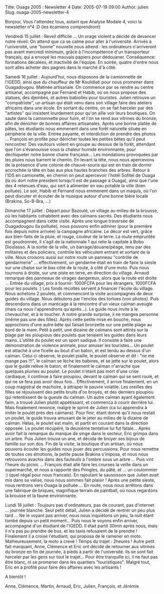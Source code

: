 Title: Ouaga 2005 : Newsletter 4
Date: 2005-07-19 09:00
Author: julien
Slug: ouaga-2005-newsletter-4

Bonjour, Vous l'attendez tous, autant que Analyse Modale 4, voici la
newsletter n°4 :D (les écamiens comprendront)

</p>
Vendredi 15 juillet : Reveil difficile ... Un orage violent a décidé de
devancer notre réveil. On attend que ca se calme pour aller à
l'université. Arrivés à l'université, une "bonne" nouvelle nous attend :
les ordinateurs n'arriveront pas avant mercredi minimum, grâce à
l'incompétence d'un transporteur français, qui a envoyé les mauvais
papiers pour dédouaner.  
Conséquence: formations décalées, et inactivité de l'équipe. En soirée,
quatre d'entre nous sont allés acheter des pagnes dans le marché d'à
côté.

</p>
Samedi 16 juillet : Aujourd'hui, nous disposons de la camionnette de
l'IGEDD, ainsi que du chauffeur de Mr Koulidiati pour nous promener dans
Ouagadougou.  
Matinée artisanale. On commence par se rendre au centre artisanal,
accompagné par Fernand et Habib, où on nous propose des statues, des
djembés, et autres babiolles pour touristes. Julien retrouve un
"compatriote", un artisan qui était venu dans son village faire des
ateliers africains dans une école.  
En sortant du centre, on se fait harceler par des "artistes" qui
insistent lourdement pour qu'on aille voir leurs boutiques. On saute
dans la camionnette pour fuire, et l'on se rend aux vitrines du bronze,
afin de dénicher de bonnes affaires artisanales.  
Après une bonne platée de pâtes, les étudiants nous emmenent dans une
forêt naturelle située en périphérie de la ville. Entrée payante, et
interdiction de prendre des photos ...  
François en profite pour dénicher toutes les petites bêtes qu'il peut
rencontrer. Des vautours volent en groupe au dessus de la forêt,
attendant que l'on s'évanouisse sous la chaleur humide environnante,
pour déchiqueter notre bonne chaire française...  
Les inondations provoquées par les pluies nous barrent le chemin. En
levant la tête, nous nous apercevons de la présence d'une colonie de
chauve-souris qui est en train de dormir accrochée la tête en bas aux
plus hautes branches des arbres. Retour à l'IDS en camionette, en chemin
on peut apercevoir l'hotêl Sofitel de Ouaga (là où dort notre président
lorsqu'il est de passage à Ouaga), ainsi que l'une des 4 retenues d'eau,
qui sert à alimenter en eau potable la ville (bien polluée).  
Le soir, Habib et Fernand nous emmenent dans un maquis, où l'on peut
discuter et écouter de la musique autour d'une bonne bière locale
(Brakina, So-B-Bra, ...)

</p>
Dimanche 17 juillet : Départ pour Bazoulé, un village au milieu de la
brousse, où les habitants cohabitent avec des caïmans sacrés. Des
étudiants nous accompagnent dans cette visite. Après une longue
traversée de Ouagadougou (la polluée), nous pouvons enfin admirer (pour
la première fois depuis notre arrivée) la campagne africaine. Le décor
est vert, grâce aux bien-faits de la pluie, et rouge, couleur de la
terre.  
La route empruntée est goudronnée, il s'agit de la nationnale 1 qui
relie la capitale à Bobo Dioulasso. A la sortie de la ville, un
barrage/douane/péage, tenu par des militaires et des policiers, contrôle
les véhiculent entrant et sortant de la ville. Nous croisons aussi sur
notre route un panneau "contrôle de gendarmerie" ... effectivement, un
gendarme était en train de faire la sieste sur une chaise sur le bas
côté de la route, à côté d'une moto.  
Puis nous tournons à droite, sur une piste en terre, en direction du
village.  
Arnaud remarque des panneaux de virages dangereux, alors que la route
est droite ...  
Entrée du village, prix à fournir: 1000FCFA pour les étrangers, 1000FCFA
pour les poulets :)  
Les fonds récoltés servent à financer l'école du village. Nous achetons
2 poulets, et commencont la visite accompagnés de deux guides du
village. Nous débutons par l'enclos des tortues (voir photos). Puis
descendons dans un marécage à la rencontre d'un vieux caïman aveugle
(mais ca nous l'apprendrons qu'après...). Le guide nous invite à le
chevaucher, et à le toucher. A notre grande surprise, il ne mangea
personne (même pas une des filles). Après cette petite mise en bouche,
nous approchons d'une autre bête qui faisait bronzette sur une petite
plage au bord de la mare. Petit à petit, une dizaine de caïmans sont
attirés sur la plage par les pioupious des poulets que tenaient les
guides dans leurs mains. L'utilité du poulet est un sport sadique. Il
consiste à faire une démonstration de violence animale, pour amuser les
touristes... Un poulet est attaché à une ficelle au bout d'un baton, et
est tendu au dessus d'un caïman. Celui ci observe, le poulet piaille, le
poulet observe et dit : "ne me mange pas !!!", le caïman se lèche les
babines, et se jette sur le poulet, alors que le guide relève le baton,
et finalement le caïman n'arrache que quelques plumes au poulet. Le
poulet n'étant pas mort d'une crise cardiaque, il continue à faire
pioupiou, devant le caïman qui se sent roulé, et qui ne se fera pas
avoir deux fois... Effectivement, il arrive finalement, en un coup
magistral de machoire, à attraper le pauvre volatile. Les oreilles des
filles se réjouissent des petits bruits d'os broyés, et des derniers
pioupiou qui retentissent de la gueule du caïman. Un autre caïman ayant
également faim, a trouvé Julien plutôt appétissant, et commenca à courir
derrière lui. Mais finalement renonce, malgré le sprint de Julien (ca
lui apprendra à imiter le poulet près des caïmans). Pour finir, étant
donné qu'il nous restait un poulet, le guide trouva amusant de le jeter
au milieu de la dizaine de caïman. Hélas, le poulet est malin, et partit
en courant dans la direction opposée. Le poulet récupéré, la deuxième
tentative lui fut fatale...  
Après avoir fait la remarque du manque de singe dans le secteur, Eric
grimpa dans un arbre. Puis Julien trouva un ane, et décida de broyer ses
bijoux de famille sur son dos.  
Fin de la visite, la boutique d'un artisan, où nous pouvons écouter les
guides nous jouer des percussions.  
Pour nous remettre de toutes ces émotions, la petite pause Brakina
s'imposa, et nous nous retrouvons avachis dans des fauteuils à l'ombre
sous un arbre ...  
Puis vint l'heure du picnic ... François était allé faire les courses la
veille dans un supermarché, et nous a rapporté des Pringles, du pâté, et
... un coulommier :) (quel régal pour nous francais). En rajoutant le
saussisson que Julien avait mis dans sa valise, nous nous sommes fait
plaisir !  
Après une petite sieste, nous rentrons vers Ouaga la polluée ... En
route, nous nous arrêtons dans une fabrique de briques, magnifique
terrain de paintball, où nous regardons la brousse et la faune
environnante.

</p>
Lundi 18 juillet : Toujours pas d'ordinateurs, pas de courant, pas
d'internet ... journée blanche. Seul petit détail, Julien a décidé de
rentrer un peu plus tard ... Ne le voyant pas arriver, nous nous
inquiétons un peu, la nuit étant tombé depuis un petit moment...  
Puis nous le voyons enfin arriver, accompagné d'un étudiant de l'IGEDD.
Il était partit 30min après nous, mais il n'a pas pu prendre de bus, et
les taxis refusaient de le prendre ! Finalement il a croisé l'étudiant,
qui proposa de le ramener en moto. Malheureusement, la moto a crevé !
Temps du trajet : 2heures !  
Autre petit fait marquant, Anne, Clémence et Eric ont décidé de
retourner aux vitrines du bronze en fin de journée, à pieds à partir de
l'université. Ils se sont fait harceler par les gens sur tout le
trajet... Pour être tranquille ici, il ne faut pas être blanc, ni se
promener dans les quartiers "touristiques". Malgré tout, Eric en a
profité pour faire des affaires avec les artisants !

</p>
A bientôt !

</p>
Anne, Clémence, Martin, Arnaud, Eric, Julien, François, et Jérémie

</p>

